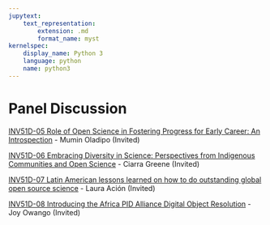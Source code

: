 ```yaml
---
jupytext:
    text_representation:
        extension: .md
        format_name: myst
kernelspec:
    display_name: Python 3
    language: python
    name: python3
---
```

# Panel Discussion

[INV51D-05 Role of Open Science in Fostering Progress for Early Career: An Introspection](./01-oladipo.md) - Mumin Oladipo (Invited)

[INV51D-06 Embracing Diversity in Science: Perspectives from Indigenous Communities and Open Science](./02-greene.md) - Ciarra Greene (Invited)

[INV51D-07 Latin American lessons learned on how to do outstanding global open source science](./03-acion.md) - Laura Ación (Invited)

[INV51D-08 Introducing the Africa PID Alliance Digital Object Resolution](./04-owango.md) - Joy Owango (Invited)